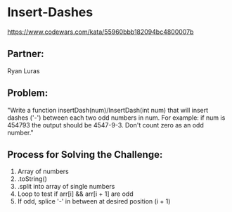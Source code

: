 # Insert-Dashes
https://www.codewars.com/kata/55960bbb182094bc4800007b

## Partner:
Ryan Luras

## Problem:

"Write a function insertDash(num)/InsertDash(int num) that will insert dashes ('-') between each two odd numbers in num. For example: if num is 454793 the output should be 4547-9-3. Don't count zero as an odd number."

## Process for Solving the Challenge:

1.  Array of numbers
1.  .toString()
1.  .split into array of single numbers
1.  Loop to test if arr[i] && arr[i + 1] are odd
1.  If odd, splice '-' in between at desired position (i + 1)